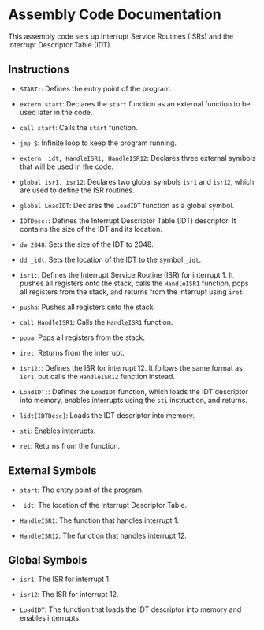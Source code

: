# Assembly Code Documentation

This assembly code sets up Interrupt Service Routines (ISRs) and the Interrupt Descriptor Table (IDT).

## Instructions

- `START:`: Defines the entry point of the program.
- `extern start`: Declares the `start` function as an external function to be used later in the code.
- `call start`: Calls the `start` function.
- `jmp $`: Infinite loop to keep the program running.

- `extern _idt, HandleISR1, HandleISR12`: Declares three external symbols that will be used in the code.

- `global isr1, isr12`: Declares two global symbols `isr1` and `isr12`, which are used to define the ISR routines.

- `global LoadIDT`: Declares the `LoadIDT` function as a global symbol.

- `IDTDesc:`: Defines the Interrupt Descriptor Table (IDT) descriptor. It contains the size of the IDT and its location.

- `dw 2048`: Sets the size of the IDT to 2048.

- `dd _idt`: Sets the location of the IDT to the symbol `_idt`.

- `isr1:`: Defines the Interrupt Service Routine (ISR) for interrupt 1. It pushes all registers onto the stack, calls the `HandleISR1` function, pops all registers from the stack, and returns from the interrupt using `iret`.

- `pusha`: Pushes all registers onto the stack.

- `call HandleISR1`: Calls the `HandleISR1` function.

- `popa`: Pops all registers from the stack.

- `iret`: Returns from the interrupt.

- `isr12:`: Defines the ISR for interrupt 12. It follows the same format as `isr1`, but calls the `HandleISR12` function instead.

- `LoadIDT:`: Defines the `LoadIDT` function, which loads the IDT descriptor into memory, enables interrupts using the `sti` instruction, and returns.

- `lidt[IDTDesc]`: Loads the IDT descriptor into memory.

- `sti`: Enables interrupts.

- `ret`: Returns from the function.

## External Symbols

- `start`: The entry point of the program.

- `_idt`: The location of the Interrupt Descriptor Table.

- `HandleISR1`: The function that handles interrupt 1.

- `HandleISR12`: The function that handles interrupt 12.

## Global Symbols

- `isr1`: The ISR for interrupt 1.

- `isr12`: The ISR for interrupt 12.

- `LoadIDT`: The function that loads the IDT descriptor into memory and enables interrupts.